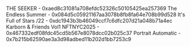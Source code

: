 THE SEEKER - 0xaed8c31081a708efdc52326c50105425ea257369
The Endless Summer - 0x084d5c05921167aa3078b8fb8fa64e708b99d528
It's Full of Stars /22 - 0xdc1943b3b46049ccf7c6dfc207d21a048b71a4ec
Karborn & Friends Vol1 NFTNYC2025 - 0x467332edf08fdc45cd5b567e8078dcc02b025c37
Portrait Automatic - 0x7b215b62590ae3a3d98adbed11b202d1bb7253c9
